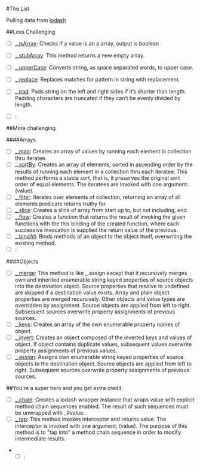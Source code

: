 #The List

Pulling data from [lodash](https://lodash.com/)

##Less Challenging

- [ ] [_.isArray](https://lodash.com/docs#isArray): Checks if a value is an a array, output is boolean
- [ ] [_.stubArray](https://lodash.com/docs#stubArray): This method returns a new empty array.
- [ ] [_.upperCase](https://lodash.com/docs#upperCase): Converts string, as space separated words, to upper case.
- [ ] [_.replace](https://lodash.com/docs#replace): Replaces matches for pattern in string with replacement. 
- [ ] [_.pad](https://lodash.com/docs#pad): Pads string on the left and right sides if it’s shorter than length. Padding characters are truncated if they can’t be evenly divided by length.
- [ ] [](): 


##More challenging

####Arrays

- [ ] [_.map](https://lodash.com/docs#map): Creates an array of values by running each element in collection thru iteratee. 
- [ ] [_.sortBy](https://lodash.com/docs#sortBy): Creates an array of elements, sorted in ascending order by the results of running each element in a collection thru each iteratee. This method performs a stable sort, that is, it preserves the original sort order of equal elements. The iteratees are invoked with one argument: (value).
- [ ] [_.filter](https://lodash.com/docs#filter): Iterates over elements of collection, returning an array of all elements predicate returns truthy for. 
- [ ] [_.slice](https://lodash.com/docs#slice): Creates a slice of array from start up to, but not including, end.
- [ ] [_.flow](https://lodash.com/docs#flow): Creates a function that returns the result of invoking the given functions with the this binding of the created function, where each successive invocation is supplied the return value of the previous.
- [ ] [_.bindAll](https://lodash.com/docs#bindAll): Binds methods of an object to the object itself, overwriting the existing method.
- [ ] [](): 

####Objects

- [ ] [_.merge](https://lodash.com/docs#merge): This method is like _.assign except that it recursively merges own and inherited enumerable string keyed properties of source objects into the destination object. Source properties that resolve to undefined are skipped if a destination value exists. Array and plain object properties are merged recursively. Other objects and value types are overridden by assignment. Source objects are applied from left to right. Subsequent sources overwrite property assignments of previous sources. 
- [ ] [_.keys](https://lodash.com/docs#keys): Creates an array of the own enumerable property names of object. 
- [ ] [_.invert](https://lodash.com/docs#invert): Creates an object composed of the inverted keys and values of object. If object contains duplicate values, subsequent values overwrite property assignments of previous values.
- [ ] [_.assign](https://lodash.com/docs#assign): Assigns own enumerable string keyed properties of source objects to the destination object. Source objects are applied from left to right. Subsequent sources overwrite property assignments of previous sources. 

##You're a super hero and you get extra credit.

- [ ] [_.chain](https://lodash.com/docs#chain): Creates a lodash wrapper instance that wraps value with explicit method chain sequences enabled. The result of such sequences must be unwrapped with _#value.
- [ ] [_.tap](https://lodash.com/docs#tap): This method invokes interceptor and returns value. The interceptor is invoked with one argument; (value). The purpose of this method is to "tap into" a method chain sequence in order to modify intermediate results.
- - [ ] [](): 
